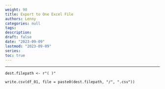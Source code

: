 ```yaml
---
weight: 90
title: Export to One Excel File
authors: Lenny
categories: null
tags: 
description: 
draft: false
date: "2023-09-09"
lastmod: "2023-09-09"
series:
toc: true
---
```



<!--more-->
---

```
dest.filepath <- r"( )"

write.csv(df_01, file = paste0(dest.filepath, "/", ".csv"))
```